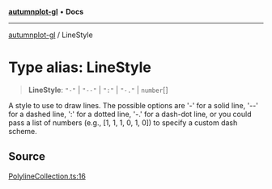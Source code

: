 [**autumnplot-gl**](../index.md) • **Docs**

***

[autumnplot-gl](../globals.md) / LineStyle

# Type alias: LineStyle

> **LineStyle**: `"-"` \| `"--"` \| `":"` \| `"-."` \| `number`[]

A style to use to draw lines. The possible options are '-' for a solid line, '--' for a dashed line, ':' for a
 dotted line, '-.' for a dash-dot line, or you could pass a list of numbers (e.g., [1, 1, 1, 0, 1, 0]) to
 specify a custom dash scheme.

## Source

[PolylineCollection.ts:16](https://github.com/tsupinie/autumnplot-gl/blob/0e257a0170331d21c88041ead5493447b81541cc/src/PolylineCollection.ts#L16)
